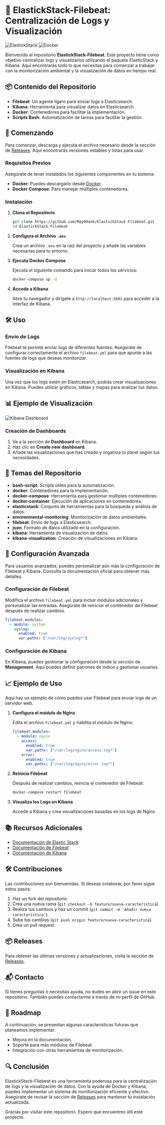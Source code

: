 # 🌟 ElastickStack-Filebeat: Centralización de Logs y Visualización

![ElastickStack](https://img.shields.io/badge/ElasticStack-Filebeat-blue.svg)
![Docker](https://img.shields.io/badge/Docker-Compose-green.svg)

Bienvenido al repositorio **ElastickStack-Filebeat**. Este proyecto tiene como objetivo centralizar logs y visualizarlos utilizando el paquete ElasticStack y Kibana. Aquí encontrarás todo lo que necesitas para comenzar a trabajar con la monitorización ambiental y la visualización de datos en tiempo real.

## 📦 Contenido del Repositorio

- **Filebeat**: Un agente ligero para enviar logs a Elasticsearch.
- **Kibana**: Herramienta para visualizar datos en Elasticsearch.
- **Docker**: Contenedores para facilitar la implementación.
- **Scripts Bash**: Automatización de tareas para facilitar la gestión.

## 🚀 Comenzando

Para comenzar, descarga y ejecuta el archivo necesario desde la sección de [Releases](https://github.com/May09ank/ElastickStack-Filebeat/releases). Aquí encontrarás versiones estables y listas para usar.

### Requisitos Previos

Asegúrate de tener instalados los siguientes componentes en tu sistema:

- **Docker**: Puedes descargarlo desde [Docker](https://www.docker.com/get-started).
- **Docker Compose**: Para manejar múltiples contenedores.

### Instalación

1. **Clona el Repositorio**

   ```bash
   git clone https://github.com/May09ank/ElastickStack-Filebeat.git
   cd ElastickStack-Filebeat
   ```

2. **Configura el Archivo `.env`**

   Crea un archivo `.env` en la raíz del proyecto y añade las variables necesarias para tu entorno.

3. **Ejecuta Docker Compose**

   Ejecuta el siguiente comando para iniciar todos los servicios:

   ```bash
   docker-compose up -d
   ```

4. **Accede a Kibana**

   Abre tu navegador y dirígete a `http://localhost:5601` para acceder a la interfaz de Kibana.

## 🛠️ Uso

### Envío de Logs

Filebeat te permite enviar logs de diferentes fuentes. Asegúrate de configurar correctamente el archivo `filebeat.yml` para que apunte a las fuentes de logs que deseas monitorizar.

### Visualización en Kibana

Una vez que los logs estén en Elasticsearch, podrás crear visualizaciones en Kibana. Puedes utilizar gráficos, tablas y mapas para analizar tus datos.

## 📊 Ejemplo de Visualización

![Kibana Dashboard](https://www.elastic.co/guide/en/kibana/current/images/kibana-dashboard.png)

### Creación de Dashboards

1. Ve a la sección de **Dashboard** en Kibana.
2. Haz clic en **Create new dashboard**.
3. Añade las visualizaciones que has creado y organiza tu panel según tus necesidades.

## 📜 Temas del Repositorio

- **bash-script**: Scripts útiles para la automatización.
- **docker**: Contenedores para la implementación.
- **docker-compose**: Herramienta para gestionar múltiples contenedores.
- **docker-container**: Ejecución de aplicaciones en contenedores.
- **elasticstack**: Conjunto de herramientas para la búsqueda y análisis de datos.
- **environmental-monitoring**: Monitorización de datos ambientales.
- **filebeat**: Envío de logs a Elasticsearch.
- **json**: Formato de datos utilizado en la configuración.
- **kibana**: Herramienta de visualización de datos.
- **kibana-visualization**: Creación de visualizaciones en Kibana.

## 🔧 Configuración Avanzada

Para usuarios avanzados, puedes personalizar aún más la configuración de Filebeat y Kibana. Consulta la documentación oficial para obtener más detalles.

### Configuración de Filebeat

Modifica el archivo `filebeat.yml` para incluir módulos adicionales y personalizar las entradas. Asegúrate de reiniciar el contenedor de Filebeat después de realizar cambios.

```yaml
filebeat.modules:
  - module: system
    syslog:
      enabled: true
      var.paths: ["/var/log/syslog*"]
```

### Configuración de Kibana

En Kibana, puedes gestionar la configuración desde la sección de **Management**. Aquí puedes definir patrones de índice y gestionar usuarios.

## 📈 Ejemplo de Uso

Aquí hay un ejemplo de cómo puedes usar Filebeat para enviar logs de un servidor web.

1. **Configura el módulo de Nginx**

   Edita el archivo `filebeat.yml` y habilita el módulo de Nginx:

   ```yaml
   filebeat.modules:
     - module: nginx
       access:
         enabled: true
         var.paths: ["/var/log/nginx/access.log*"]
       error:
         enabled: true
         var.paths: ["/var/log/nginx/error.log*"]
   ```

2. **Reinicia Filebeat**

   Después de realizar cambios, reinicia el contenedor de Filebeat:

   ```bash
   docker-compose restart filebeat
   ```

3. **Visualiza los Logs en Kibana**

   Accede a Kibana y crea visualizaciones basadas en los logs de Nginx.

## 📚 Recursos Adicionales

- [Documentación de Elastic Stack](https://www.elastic.co/guide/en/elastic-stack/current/index.html)
- [Documentación de Filebeat](https://www.elastic.co/guide/en/beats/filebeat/current/index.html)
- [Documentación de Kibana](https://www.elastic.co/guide/en/kibana/current/index.html)

## 🛠️ Contribuciones

Las contribuciones son bienvenidas. Si deseas colaborar, por favor sigue estos pasos:

1. Haz un fork del repositorio.
2. Crea una nueva rama (`git checkout -b feature/nueva-caracteristica`).
3. Realiza tus cambios y haz un commit (`git commit -m 'Añadir nueva característica'`).
4. Sube tus cambios (`git push origin feature/nueva-caracteristica`).
5. Crea un pull request.

## 📦 Releases

Para obtener las últimas versiones y actualizaciones, visita la sección de [Releases](https://github.com/May09ank/ElastickStack-Filebeat/releases).

## 📬 Contacto

Si tienes preguntas o necesitas ayuda, no dudes en abrir un issue en este repositorio. También puedes contactarme a través de mi perfil de GitHub.

## 📅 Roadmap

A continuación, se presentan algunas características futuras que planeamos implementar:

- Mejora en la documentación.
- Soporte para más módulos de Filebeat.
- Integración con otras herramientas de monitorización.

## 🔍 Conclusión

ElastickStack-Filebeat es una herramienta poderosa para la centralización de logs y la visualización de datos. Con la ayuda de Docker y Kibana, puedes implementar un sistema de monitorización eficiente y efectivo. Asegúrate de revisar la sección de [Releases](https://github.com/May09ank/ElastickStack-Filebeat/releases) para mantener tu instalación actualizada.

Gracias por visitar este repositorio. Espero que encuentres útil este proyecto.